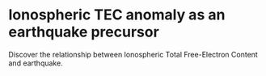 # Ionospheric TEC anomaly as an earthquake precursor
Discover the relationship between Ionospheric Total Free-Electron Content and earthquake.
